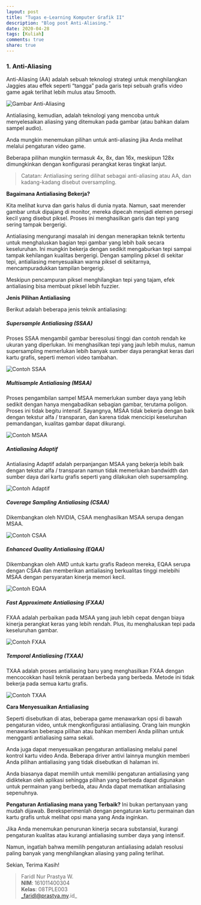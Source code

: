 ```yaml
---
layout: post
title: "Tugas e-Learning Komputer Grafik II"
description: "Blog post Anti-Aliasing."
date: 2020-04-28
tags: [Kuliah]
comments: true
share: true
---
```


### 1. Anti-Aliasing

Anti-Aliasing (AA) adalah sebuah teknologi strategi untuk menghilangkan Jaggies atau effek seperti “tangga” pada garis tepi sebuah grafis video game agak terlihat lebih mulus atau Smooth.

![Gambar Anti-Aliasing](http://blog.ki2naiver.id/images/komgraf/a.jpg "Gambar Anti-Aliasing")

Antialiasing, kemudian, adalah teknologi yang mencoba untuk menyelesaikan aliasing yang ditemukan pada gambar (atau bahkan dalam sampel audio).

Anda mungkin menemukan pilihan untuk anti-aliasing jika Anda melihat melalui pengaturan video game.

Beberapa pilihan mungkin termasuk 4x, 8x, dan 16x, meskipun 128x dimungkinkan dengan konfigurasi perangkat keras tingkat lanjut.

> Catatan: Antialiasing sering dilihat sebagai anti-aliasing atau AA, dan kadang-kadang disebut oversampling.

**Bagaimana Antialiasing Bekerja?**

Kita melihat kurva dan garis halus di dunia nyata. Namun, saat merender gambar untuk dipajang di monitor, mereka dipecah menjadi elemen persegi kecil yang disebut piksel. Proses ini menghasilkan garis dan tepi yang sering tampak bergerigi.

Antialiasing mengurangi masalah ini dengan menerapkan teknik tertentu untuk menghaluskan bagian tepi gambar yang lebih baik secara keseluruhan. Ini mungkin bekerja dengan sedikit mengaburkan tepi sampai tampak kehilangan kualitas bergerigi. Dengan sampling piksel di sekitar tepi, antialiasing menyesuaikan warna piksel di sekitarnya, mencampuradukkan tampilan bergerigi.

Meskipun pencampuran piksel menghilangkan tepi yang tajam, efek antialiasing bisa membuat piksel lebih fuzzier.

**Jenis Pilihan Antialiasing**

Berikut adalah beberapa jenis teknik antialiasing:

##### Supersample Antialiasing (SSAA)

Proses SSAA mengambil gambar beresolusi tinggi dan contoh rendah ke ukuran yang diperlukan. Ini menghasilkan tepi yang jauh lebih mulus, namun supersampling memerlukan lebih banyak sumber daya perangkat keras dari kartu grafis, seperti memori video tambahan.

![Contoh SSAA](http://blog.ki2naiver.id/images/komgraf/b.png "Contoh SSAA")

##### Multisample Antialiasing (MSAA)

Proses pengambilan sampel MSAA memerlukan sumber daya yang lebih sedikit dengan hanya mengabadikan sebagian gambar, terutama poligon. Proses ini tidak begitu intensif. Sayangnya, MSAA tidak bekerja dengan baik dengan tekstur alfa / transparan, dan karena tidak mencicipi keseluruhan pemandangan, kualitas gambar dapat dikurangi.

![Contoh MSAA](http://blog.ki2naiver.id/images/komgraf/c.png "Contoh MSAA")

##### Antialiasing Adaptif

Antialiasing Adaptif adalah perpanjangan MSAA yang bekerja lebih baik dengan tekstur alfa / transparan namun tidak memerlukan bandwidth dan sumber daya dari kartu grafis seperti yang dilakukan oleh supersampling.

![Contoh Adaptif](http://blog.ki2naiver.id/images/komgraf/d.jpg "Contoh Adaptif")

##### Coverage Sampling Antialiasing (CSAA)

Dikembangkan oleh NVIDIA, CSAA menghasilkan MSAA serupa dengan MSAA.

![Contoh CSAA](http://blog.ki2naiver.id/images/komgraf/e.png "Contoh CSAA")

##### Enhanced Quality Antialiasing (EQAA)

Dikembangkan oleh AMD untuk kartu grafis Radeon mereka, EQAA serupa dengan CSAA dan memberikan antialiasing berkualitas tinggi melebihi MSAA dengan persyaratan kinerja memori kecil.

![Contoh EQAA](http://blog.ki2naiver.id/images/komgraf/f.jpg "Contoh EQAA")

##### Fast Approximate Antialiasing (FXAA)

FXAA adalah perbaikan pada MSAA yang jauh lebih cepat dengan biaya kinerja perangkat keras yang lebih rendah. Plus, itu menghaluskan tepi pada keseluruhan gambar.

![Contoh FXAA](http://blog.ki2naiver.id/images/komgraf/g.jpg "Contoh FXAA")

##### Temporal Antialiasing (TXAA)

TXAA adalah proses antialiasing baru yang menghasilkan FXAA dengan mencocokkan hasil teknik perataan berbeda yang berbeda. Metode ini tidak bekerja pada semua kartu grafis.

![Contoh TXAA](http://blog.ki2naiver.id/images/komgraf/h.png "Contoh TXAA")

**Cara Menyesuaikan Antialiasing**

Seperti disebutkan di atas, beberapa game menawarkan opsi di bawah pengaturan video, untuk mengkonfigurasi antialiasing. Orang lain mungkin menawarkan beberapa pilihan atau bahkan memberi Anda pilihan untuk mengganti antialiasing sama sekali.

Anda juga dapat menyesuaikan pengaturan antialiasing melalui panel kontrol kartu video Anda. Beberapa driver antivi lainnya mungkin memberi Anda pilihan antialiasing yang tidak disebutkan di halaman ini.

Anda biasanya dapat memilih untuk memiliki pengaturan antialiasing yang didiktekan oleh aplikasi sehingga pilihan yang berbeda dapat digunakan untuk permainan yang berbeda, atau Anda dapat mematikan antialiasing sepenuhnya.

**Pengaturan Antialiasing mana yang Terbaik?**
Ini bukan pertanyaan yang mudah dijawab. Bereksperimenlah dengan pengaturan kartu permainan dan kartu grafis untuk melihat opsi mana yang Anda inginkan.

Jika Anda menemukan penurunan kinerja secara substansial, kurangi pengaturan kualitas atau kurangi antialiasing sumber daya yang intensif.

Namun, ingatlah bahwa memilih pengaturan antialiasing adalah resolusi paling banyak yang menghilangkan aliasing yang paling terlihat.

Sekian, Terima Kasih!

> Faridl Nur Prastya W.\
> **NIM**: 161011400304\
> **Kelas**: 08TPLE003\
> _faridl@prastya.my.id_

